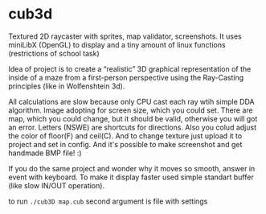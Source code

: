 # cub3d
Textured 2D raycaster with sprites, map validator, screenshots.
It uses miniLibX (OpenGL) to display and a tiny amount of linux functions (restrictions of school task)
 
Idea of project is to create a “realistic” 3D graphical
representation of the inside of a maze from a
first-person perspective using the Ray-Casting principles (like in Wolfenshtein 3d). 

All calculations are slow because only CPU cast each ray wtih simple DDA algorithm.
Image adopting for screen size, which you could set. 
There are map, which you could change, but it should be valid, otherwise you will got an error. Letters (NSWE) are shortcuts for directions. 
Also you colud adjust the color of floor(F) and ceil(C). And to change texture just upload it to project and set in config. 
And it's possible to make screenshot and get handmade BMP file! :)

If you do the same project and wonder why it moves so smooth, answer in event with keyboard. 
To make it display faster used simple standart buffer (like slow IN/OUT operation).

to run `./cub3D map.cub`
second argument is file with settings 
